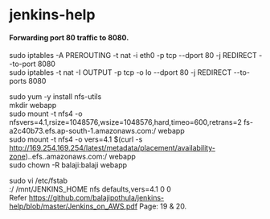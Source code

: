 # jenkins-help

#### Forwarding port 80 traffic to 8080.
sudo iptables -A PREROUTING -t nat -i eth0 -p tcp --dport 80 -j REDIRECT --to-port 8080  
sudo iptables -t nat -I OUTPUT -p tcp -o lo --dport 80 -j REDIRECT --to-ports 8080  

sudo yum -y install nfs-utils  
mkdir webapp  
sudo mount -t nfs4 -o nfsvers=4.1,rsize=1048576,wsize=1048576,hard,timeo=600,retrans=2 fs-a2c40b73.efs.ap-south-1.amazonaws.com:/ webapp  
sudo mount -t nfs4 -o vers=4.1 $(curl -s http://169.254.169.254/latest/metadata/placement/availability-zone).<file-systemid>.efs.<aws-region>.amazonaws.com:/ webapp  
sudo chown -R balaji:balaji webapp  

sudo vi /etc/fstab  
<mount-target-DNS>:/ /mnt/JENKINS_HOME nfs defaults,vers=4.1 0 0  
Refer https://github.com/balajipothula/jenkins-help/blob/master/Jenkins_on_AWS.pdf Page: 19 & 20.  
